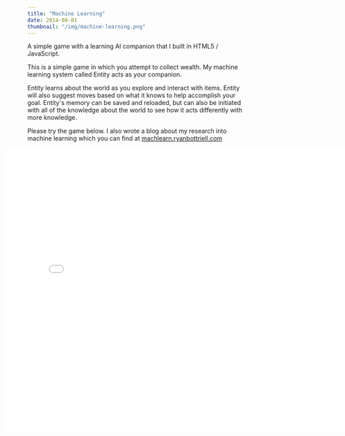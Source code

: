```yaml
---
title: "Machine Learning"
date: 2014-08-01
thumbnail: "/img/machine-learning.png"
---
```


A simple game with a learning AI companion that I built in HTML5 / JavaScript. <!--more-->

This is a simple game in which you attempt to collect wealth. My machine learning system called Entity acts as your companion.

Entity learns about the world as you explore and interact with items. Entity will also suggest moves based on what it knows to help accomplish your goal. Entity's memory can be saved and reloaded, but can also be initiated with all of the knowledge about the world to see how it acts differently with more knowledge.

Please try the game below. I also wrote a blog about my research into machine learning which you can find at [machlearn.ryanbottriell.com](http://machlearn.ryanbottriell.com)

<iframe style="width:800px;height:650px;position:relative;left:-50px;" src="/machine-learning/app.html" frameborder="0"></iframe>
